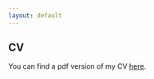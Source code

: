 ```yaml
---
layout: default
---
```


## CV

You can find a pdf version of my CV [here]({{site.baseurl}}/assets/ABL_CV_08_19_2017.pdf).
